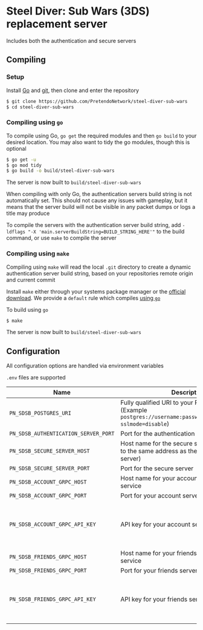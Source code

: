# Steel Diver: Sub Wars (3DS) replacement server
Includes both the authentication and secure servers

## Compiling

### Setup
Install [Go](https://go.dev/doc/install) and [git](https://git-scm.com/downloads), then clone and enter the repository

```bash
$ git clone https://github.com/PretendoNetwork/steel-diver-sub-wars
$ cd steel-diver-sub-wars
```

### Compiling using `go`
To compile using Go, `go get` the required modules and then `go build` to your desired location. You may also want to tidy the go modules, though this is optional

```bash
$ go get -u
$ go mod tidy
$ go build -o build/steel-diver-sub-wars
```

The server is now built to `build/steel-diver-sub-wars`

When compiling with only Go, the authentication servers build string is not automatically set. This should not cause any issues with gameplay, but it means that the server build will not be visible in any packet dumps or logs a title may produce

To compile the servers with the authentication server build string, add `-ldflags "-X 'main.serverBuildString=BUILD_STRING_HERE'"` to the build command, or use `make` to compile the server

### Compiling using `make`
Compiling using `make` will read the local `.git` directory to create a dynamic authentication server build string, based on your repositories remote origin and current commit

Install `make` either through your systems package manager or the [official download](https://www.gnu.org/software/make/). We provide a `default` rule which compiles [using `go`](#compiling-using-go)

To build using `go`

```bash
$ make
```

The server is now built to `build/steel-diver-sub-wars`

## Configuration
All configuration options are handled via environment variables

`.env` files are supported

| Name                                 | Description                                                                                                         | Required                            |
|--------------------------------------|---------------------------------------------------------------------------------------------------------------------|-------------------------------------|
| `PN_SDSB_POSTGRES_URI`               | Fully qualified URI to your Postgres server (Example `postgres://username:password@localhost/sdsb?sslmode=disable`) | Yes                                 |
| `PN_SDSB_AUTHENTICATION_SERVER_PORT` | Port for the authentication server                                                                                  | Yes                                 |
| `PN_SDSB_SECURE_SERVER_HOST`         | Host name for the secure server (should point to the same address as the authentication server)                     | Yes                                 |
| `PN_SDSB_SECURE_SERVER_PORT`         | Port for the secure server                                                                                          | Yes                                 |
| `PN_SDSB_ACCOUNT_GRPC_HOST`          | Host name for your account server gRPC service                                                                      | Yes                                 |
| `PN_SDSB_ACCOUNT_GRPC_PORT`          | Port for your account server gRPC service                                                                           | Yes                                 |
| `PN_SDSB_ACCOUNT_GRPC_API_KEY`       | API key for your account server gRPC service                                                                        | No (Assumed to be an open gRPC API) |
| `PN_SDSB_FRIENDS_GRPC_HOST`          | Host name for your friends server gRPC service                                                                      | Yes                                 |
| `PN_SDSB_FRIENDS_GRPC_PORT`          | Port for your friends server gRPC service                                                                           | Yes                                 |
| `PN_SDSB_FRIENDS_GRPC_API_KEY`       | API key for your friends server gRPC service                                                                        | No (Assumed to be an open gRPC API) |
